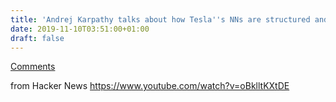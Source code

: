 ```yaml
---
title: 'Andrej Karpathy talks about how Tesla''s NNs are structured and trained'
date: 2019-11-10T03:51:00+01:00
draft: false
---
```


[Comments](https://news.ycombinator.com/item?id=21495685)  
  
from Hacker News https://www.youtube.com/watch?v=oBklltKXtDE